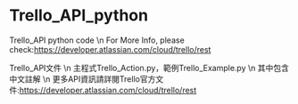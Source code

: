 # Trello_API_python
Trello_API python code \n
For More Info, please check:https://developer.atlassian.com/cloud/trello/rest

Trello_API文件 \n
主程式Trello_Action.py，範例Trello_Example.py \n
其中包含中文註解 \n
更多API資訊請詳閱Trello官方文件:https://developer.atlassian.com/cloud/trello/rest
